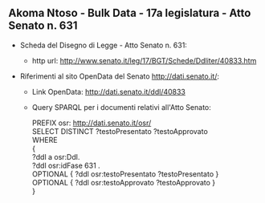 ## Akoma Ntoso - Bulk Data - 17a legislatura - Atto Senato n. 631 ##

* Scheda del Disegno di Legge - Atto Senato n. 631:
	* http url: http://www.senato.it/leg/17/BGT/Schede/Ddliter/40833.htm

* Riferimenti al sito OpenData del Senato http://dati.senato.it/:
	* Link OpenData: http://dati.senato.it/ddl/40833
	* Query SPARQL per i documenti relativi all'Atto Senato:

        PREFIX osr: <http://dati.senato.it/osr/>  
		SELECT DISTINCT ?testoPresentato ?testoApprovato  
		WHERE  
		{  
		    ?ddl a osr:Ddl.  
		    ?ddl osr:idFase 631 .  
		    OPTIONAL { ?ddl osr:testoPresentato ?testoPresentato }  
		    OPTIONAL { ?ddl osr:testoApprovato ?testoApprovato }  
		}
		